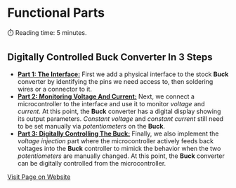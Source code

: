 # Functional Parts
:stopwatch: Reading time: 5 minutes.

## Digitally Controlled Buck Converter In 3 Steps

* **[Part 1: The Interface:](1_buck_interface.md)** First we add a physical interface to the stock **Buck** converter by identifying the pins we need access to, then soldering wires or a connector to it.
* **[Part 2: Monitoring Voltage And Current:](2_monitoring_voltage_and_current.md)** Next, we connect a microcontroller to the interface and use it to monitor *voltage* and *current*. At this point, the **Buck** converter has a digital display showing its output parameters. *Constant voltage* and *constant current* still need to be set manually via *potentiometers* on the **Buck**.
* **[Part 3: Digitally Controlling The Buck:](3_injecting_voltage.md)** Finally, we also implement the *voltage injection* part where the microcontroller actively feeds back voltages into the **Buck** controller to mimick the behavior when the two *potentiometers* are manually changed. At this point, the **Buck** converter can be digitally controlled from the microcontroller.

[Visit Page on Website](https://github.com/tobiaspsp/doneland_sources/projects/programmable%20buck%20converter/via%20voltage%20injection/1%20functional%20parts?643156020426240854)
